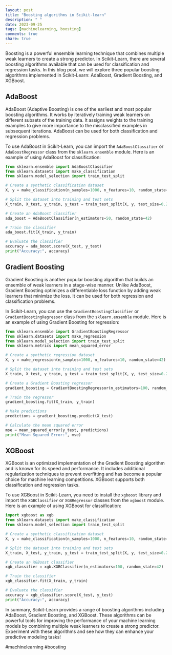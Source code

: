 ```yaml
---
layout: post
title: "Boosting algorithms in Scikit-learn"
description: " "
date: 2023-09-25
tags: [machinelearning, boosting]
comments: true
share: true
---
```


Boosting is a powerful ensemble learning technique that combines multiple weak learners to create a strong predictor. In Scikit-Learn, there are several boosting algorithms available that can be used for classification and regression tasks. In this blog post, we will explore three popular boosting algorithms implemented in Scikit-Learn: AdaBoost, Gradient Boosting, and XGBoost.

## AdaBoost

AdaBoost (Adaptive Boosting) is one of the earliest and most popular boosting algorithms. It works by iteratively training weak learners on different subsets of the training data. It assigns weights to the training examples to give more importance to the misclassified examples in subsequent iterations. AdaBoost can be used for both classification and regression problems.

To use AdaBoost in Scikit-Learn, you can import the `AdaBoostClassifier` or `AdaBoostRegressor` class from the `sklearn.ensemble` module. Here is an example of using AdaBoost for classification:

```python
from sklearn.ensemble import AdaBoostClassifier
from sklearn.datasets import make_classification
from sklearn.model_selection import train_test_split

# Create a synthetic classification dataset
X, y = make_classification(n_samples=1000, n_features=10, random_state=42)

# Split the dataset into training and test sets
X_train, X_test, y_train, y_test = train_test_split(X, y, test_size=0.2, random_state=42)

# Create an AdaBoost classifier
ada_boost = AdaBoostClassifier(n_estimators=50, random_state=42)

# Train the classifier
ada_boost.fit(X_train, y_train)

# Evaluate the classifier
accuracy = ada_boost.score(X_test, y_test)
print("Accuracy:", accuracy)
```

## Gradient Boosting

Gradient Boosting is another popular boosting algorithm that builds an ensemble of weak learners in a stage-wise manner. Unlike AdaBoost, Gradient Boosting optimizes a differentiable loss function by adding weak learners that minimize the loss. It can be used for both regression and classification problems.

In Scikit-Learn, you can use the `GradientBoostingClassifier` or `GradientBoostingRegressor` class from the `sklearn.ensemble` module. Here is an example of using Gradient Boosting for regression:

```python
from sklearn.ensemble import GradientBoostingRegressor
from sklearn.datasets import make_regression
from sklearn.model_selection import train_test_split
from sklearn.metrics import mean_squared_error

# Create a synthetic regression dataset
X, y = make_regression(n_samples=1000, n_features=10, random_state=42)

# Split the dataset into training and test sets
X_train, X_test, y_train, y_test = train_test_split(X, y, test_size=0.2, random_state=42)

# Create a Gradient Boosting regressor
gradient_boosting = GradientBoostingRegressor(n_estimators=100, random_state=42)

# Train the regressor
gradient_boosting.fit(X_train, y_train)

# Make predictions
predictions = gradient_boosting.predict(X_test)

# Calculate the mean squared error
mse = mean_squared_error(y_test, predictions)
print("Mean Squared Error:", mse)
```

## XGBoost

XGBoost is an optimized implementation of the Gradient Boosting algorithm and is known for its speed and performance. It includes additional regularization techniques to prevent overfitting and has become a popular choice for machine learning competitions. XGBoost supports both classification and regression tasks.

To use XGBoost in Scikit-Learn, you need to install the `xgboost` library and import the `XGBClassifier` or `XGBRegressor` classes from the `xgboost` module. Here is an example of using XGBoost for classification:

```python
import xgboost as xgb
from sklearn.datasets import make_classification
from sklearn.model_selection import train_test_split

# Create a synthetic classification dataset
X, y = make_classification(n_samples=1000, n_features=10, random_state=42)

# Split the dataset into training and test sets
X_train, X_test, y_train, y_test = train_test_split(X, y, test_size=0.2, random_state=42)

# Create an XGBoost classifier
xgb_classifier = xgb.XGBClassifier(n_estimators=100, random_state=42)

# Train the classifier
xgb_classifier.fit(X_train, y_train)

# Evaluate the classifier
accuracy = xgb_classifier.score(X_test, y_test)
print("Accuracy:", accuracy)
```

In summary, Scikit-Learn provides a range of boosting algorithms including AdaBoost, Gradient Boosting, and XGBoost. These algorithms can be powerful tools for improving the performance of your machine learning models by combining multiple weak learners to create a strong predictor. Experiment with these algorithms and see how they can enhance your predictive modeling tasks!

#machinelearning #boosting
